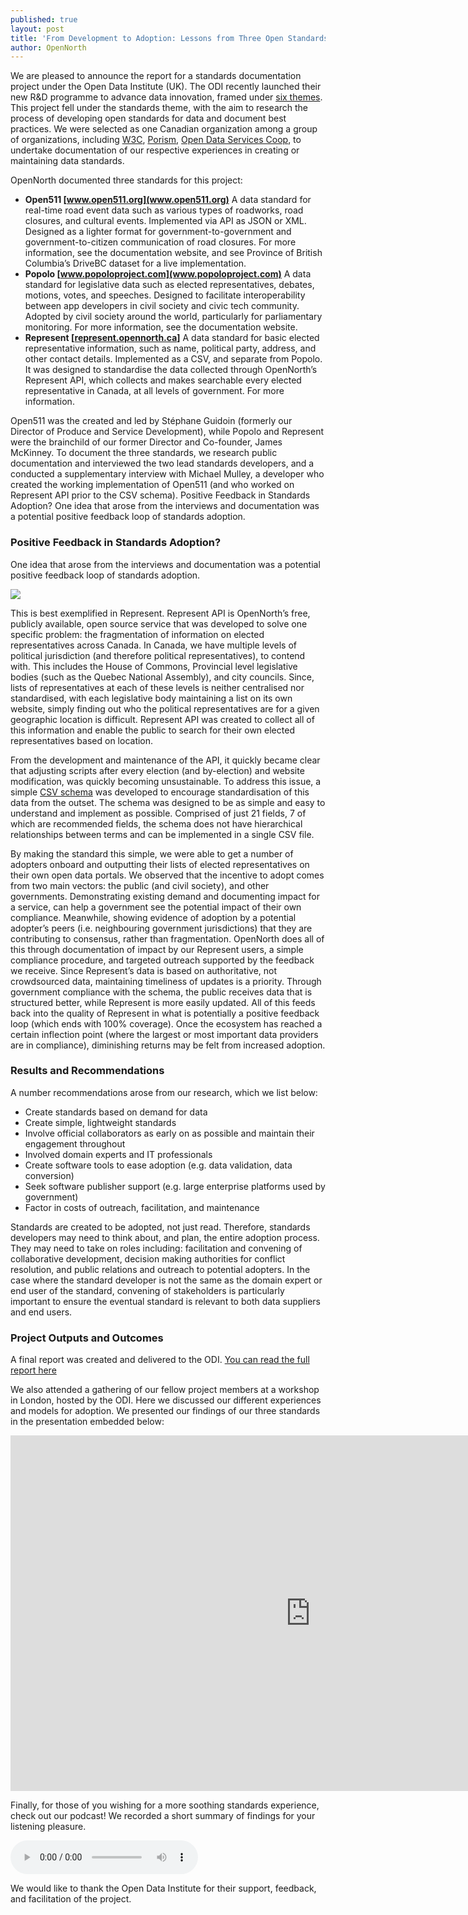 ```yaml
---
published: true
layout: post
title: 'From Development to Adoption: Lessons from Three Open Standards'
author: OpenNorth
---
```

We are pleased to announce the report for a standards documentation project under the Open Data Institute (UK). The ODI recently launched their new R&D programme to advance data innovation, framed under [six themes](https://theodi.org/news/odi-secures-6m-to-advance-data-innovation). This project fell under the standards theme, with the aim to research the process of developing open standards for data and document best practices. We were selected as one Canadian organization among a group of organizations, including [W3C](https://www.w3.org/), [Porism](https://porism.com/), [Open Data Services Coop](http://opendataservices.coop/), to undertake documentation of our respective experiences in creating or maintaining data standards.

OpenNorth documented three standards for this project: 

- **Open511 [www.open511.org](www.open511.org)**
A data standard for real-time road event data such as various types of roadworks, road closures, and cultural events. Implemented via API as JSON or XML. Designed as a lighter format for government-to-government and government-to-citizen communication of road closures. For more information, see the documentation website, and see Province of British Columbia’s DriveBC dataset for a live implementation.
- **Popolo [www.popoloproject.com](www.popoloproject.com)**
A data standard for legislative data such as elected representatives, debates, motions, votes, and speeches. Designed to facilitate interoperability between app developers in civil society and civic tech community. Adopted by civil society around the world, particularly for parliamentary monitoring. For more information, see the documentation website. 
- **Represent [[represent.opennorth.ca](represent.opennorth.ca)]**
A data standard for basic elected representative information, such as name, political party, address, and other contact details. Implemented as a CSV, and separate from Popolo. It was designed to standardise the data collected through OpenNorth’s Represent API, which collects and makes searchable every elected representative in Canada, at all levels of government. For more information.


Open511 was the created and led by Stéphane Guidoin (formerly our Director of Produce and Service Development), while Popolo and Represent were the brainchild of our former Director and Co-founder, James McKinney. To document the three standards, we research public documentation and interviewed the two lead standards developers, and a conducted a supplementary interview with Michael Mulley, a developer who created the working implementation of Open511 (and who worked on Represent API prior to the CSV schema).
Positive Feedback in Standards Adoption?
One idea that arose from the interviews and documentation was a potential positive feedback loop of standards adoption.

### Positive Feedback in Standards Adoption?

One idea that arose from the interviews and documentation was a potential positive feedback loop of standards adoption.

<img src="https://s3.amazonaws.com/public.citizenbudget.com/uploads/custom/opennorth/Standards%20Adoption%20Graph.png?X-Amz-Algorithm=AWS4-HMAC-SHA256&X-Amz-Credential=ASIAJABF7KBECQWYTWZA%2F20171222%2Fus-east-1%2Fs3%2Faws4_request&X-Amz-Date=20171222T143913Z&X-Amz-Expires=3600&X-Amz-Security-Token=FQoDYXdzEBgaDIkw3o6V8n%2BDzYn7PyKrAdbBItCa2dTE7%2FPDMiDEb9lfxrgfTPqzsXrMKrtvMrkO1IyA4zKaebZ%2BA6VWMekP8CDvt5Wce1f6IvOQ5rURTyIES36hbLjrchtsAuMSbpd6uOSgkxq1x7SfbiV%2FBnZfEN4RaeYC4vKc8QpHWI%2B932AGqoBmLF7C2ewFLRuNiiSmD81%2Fd8aOs1eLsCwuqzR1xBuLKBcy%2Bik21TshfGSTnIHaoAFXepq8aFdJSiipsfTRBQ%3D%3D&X-Amz-Signature=8fd62e94f12816cd311aa19c56dc7bf99c4baabf12bc1b5c89206c06704b4566&X-Amz-SignedHeaders=host">

This is best exemplified in Represent. Represent API is OpenNorth’s free, publicly available, open source service that was developed to solve one specific problem: the fragmentation of information on elected representatives across Canada. In Canada, we have multiple levels of political jurisdiction (and therefore political representatives), to contend with. This includes the House of Commons, Provincial level legislative bodies (such as the Quebec National Assembly), and city councils. Since, lists of representatives at each of these levels is neither centralised nor standardised, with each legislative body maintaining a list on its own website, simply finding out who the political representatives are for a given geographic location is difficult. Represent API was created to collect all of this information and enable the public to search for their own elected representatives based on location.

From the development and maintenance of the API, it quickly became clear that adjusting scripts after every election (and by-election) and website modification, was quickly becoming unsustainable. To address this issue, a simple [CSV schema](https://represent.opennorth.ca/government/) was developed to encourage standardisation of this data from the outset. The schema was designed to be as simple and easy to understand and implement as possible. Comprised of just 21 fields, 7 of which are recommended fields, the schema does not have hierarchical relationships between terms and can be implemented in a single CSV file.

By making the standard this simple, we were able to get a number of adopters onboard and outputting their lists of elected representatives on their own open data portals. We observed that the incentive to adopt comes from two main vectors: the public (and civil society), and other governments. Demonstrating existing demand and documenting impact for a service, can help a government see the potential impact of their own compliance. Meanwhile, showing evidence of adoption by a potential adopter’s peers (i.e. neighbouring government jurisdictions) that they are contributing to consensus, rather than fragmentation. OpenNorth does all of this through documentation of impact by our Represent users, a simple compliance procedure, and targeted outreach supported by the feedback we receive. Since Represent’s data is based on authoritative, not crowdsourced data, maintaining timeliness of updates is a priority. Through government compliance with the schema, the public receives data that is structured better, while Represent is more easily updated. All of this feeds back into the quality of Represent in what is potentially a positive feedback loop (which ends with 100% coverage). Once the ecosystem has reached a certain inflection point (where the largest or most important data providers are in compliance), diminishing returns may be felt from increased adoption.

### Results and Recommendations

A number recommendations arose from our research, which we list below:

- Create standards based on demand for data
- Create simple, lightweight standards
- Involve official collaborators as early on as possible and maintain their engagement throughout
- Involved domain experts and IT professionals
- Create software tools to ease adoption (e.g. data validation, data conversion)
- Seek software publisher support (e.g. large enterprise platforms used by government)
- Factor in costs of outreach, facilitation, and maintenance


Standards are created to be adopted, not just read. Therefore, standards developers may need to think about, and plan, the entire adoption process. They may need to take on roles including: facilitation and convening of collaborative development, decision making authorities for conflict resolution, and public relations and outreach to potential adopters. In the case where the standard developer is not the same as the domain expert or end user of the standard, convening of stakeholders is particularly important to ensure the eventual standard is relevant to both data suppliers and end users.

### Project Outputs and Outcomes

A final report was created and delivered to the ODI. [You can read the full report here](https://drive.google.com/file/d/1MnuQKJ3N_V7y4ZCJi8uPfNJWY1iGuGYD/view)

We also attended a gathering of our fellow project members at a workshop in London, hosted by the ODI. Here we discussed our different experiences and models for adoption. We presented our findings of our three standards in the presentation embedded below:

<iframe src="https://docs.google.com/presentation/d/e/2PACX-1vRRzl6yELnSbsh1y2eABfkrxuXF5nEl-FkS-woWZ4wSUsnwobc7RTuEmUu-gn6ILE2OsuAu0V79q7kF/embed?start=false&loop=false&delayms=3000" frameborder="0" width="960" height="569" allowfullscreen="true" mozallowfullscreen="true" webkitallowfullscreen="true"></iframe>

Finally, for those of you wishing for a more soothing standards experience, check out our podcast! We recorded a short summary of findings for your listening pleasure.

<audio controls>
  <source src="https://s3.amazonaws.com/public.citizenbudget.com/uploads/custom/opennorth/OpenNorth%20podcast.mp3?X-Amz-Algorithm=AWS4-HMAC-SHA256&X-Amz-Credential=ASIAJABF7KBECQWYTWZA%2F20171222%2Fus-east-1%2Fs3%2Faws4_request&X-Amz-Date=20171222T144330Z&X-Amz-Expires=3600&X-Amz-Security-Token=FQoDYXdzEBgaDIkw3o6V8n%2BDzYn7PyKrAdbBItCa2dTE7%2FPDMiDEb9lfxrgfTPqzsXrMKrtvMrkO1IyA4zKaebZ%2BA6VWMekP8CDvt5Wce1f6IvOQ5rURTyIES36hbLjrchtsAuMSbpd6uOSgkxq1x7SfbiV%2FBnZfEN4RaeYC4vKc8QpHWI%2B932AGqoBmLF7C2ewFLRuNiiSmD81%2Fd8aOs1eLsCwuqzR1xBuLKBcy%2Bik21TshfGSTnIHaoAFXepq8aFdJSiipsfTRBQ%3D%3D&X-Amz-Signature=6d5440df21f7db70bff1f25dc366034b587f492e6d5d1f6278bd0a417fb5f8a4&X-Amz-SignedHeaders=host" type="audio/mpeg">
  TEST
</audio>
  
We would like to thank the Open Data Institute for their support, feedback, and facilitation of the project.
